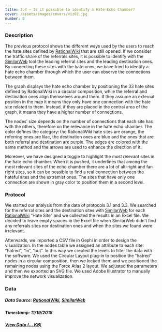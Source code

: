 ```yaml
---
title: 3.4 – Is it possible to identify a Hate Echo Chamber?
cover: /assets/images/covers/viz02.jpg
number: 8
---
```


### Description 

The previous protocol shows the different ways used by the users to reach the hate sites defined by [RationalWiki](https://rationalwiki.org/wiki/Category:Internet_hate_sites) that are still opened. 
If we consider the traffic share of the referrals sites, it is possible to identify with the [SimilarWeb](https://www.similarweb.com/) tool the leading referral sites and the leading destination ones. By connecting these sites with the hate ones, we have tried to identify a hate echo chamber through which the user can observe the connections between them.

The graph displays the hate echo chamber by positioning the 33 hate sites defined by RationalWiki in a circular composition, while the referral and destination ones align themselves around them. If they assume an external position in the map it means they only have one connection with the hate site related to them. Instead, if they are placed in the central area of the graph, it means they have a higher number of connections. 

The nodes’ size depends on the number of connections that each site has with the others, therefore on the relevance in the hate echo chamber.
The color defines the category: the RationalWiki hate sites are orange, the referring ones are lilac, the destination ones are blue and the ones that are both referral and destination are purple. The edges are colored with the same method and the arrows are used to enhance the direction of it.

Moreover, we have designed a toggle to highlight the most relevant sites in the hate echo chamber. When it is pushed, it underlines that among the most relevant sites of the echo chamber there are a lot of alt-right and far-right sites, so it can be possible to find a real connection between the hateful sites and the extremist ones.
The sites that have only one connection are shown in gray color to position them in a second level. 


### Protocol

We started our analysis from the data of protocols 3.1 and 3.3.
We searched for the referral sites and the destination sites with [SimilarWeb](https://www.similarweb.com/) for each [RationalWiki](https://rationalwiki.org/wiki/Category:Internet_hate_sites) “Hate Site” and we collected the results in an Excel file.
We decided to leave empty spaces in the Excel file when SimilarWeb didn’t find any referrals sites nor destination ones and when the sites we found were irrelevant.

Afterwards, we imported a CSV file in Gephi in order to design the visualization. In the nodes table we assigned an attribute to each site: “hatred”, “in”, “out”. In this way we created the levels to filter the data with the software.
We used the Circular Layout plug-in to position the “hatred” nodes in a circular composition, then we locked them and we positioned the remaining nodes using the Force Atlas 2 layout. We adjusted the parameters and then we exported an SVG file. We used Adobe Illustrator to manually improve the network visualization.


### Data
##### Data Source: [RationalWiki](https://rationalwiki.org/wiki/Category:Internet_hate_sites), [SimilarWeb](https://www.similarweb.com/)
##### Timestamp: 11/19/2018
##### [View Data (... KB)](http://densitydesign.org/)
